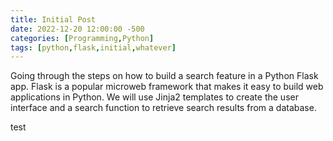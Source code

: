 ```yaml
---
title: Initial Post
date: 2022-12-20 12:00:00 -500
categories: [Programming,Python]
tags: [python,flask,initial,whatever]
---
```


Going through the steps on how to build a search feature in a Python Flask app. Flask is a popular microweb framework that makes it easy to build web applications in Python. We will use Jinja2 templates to create the user interface and a search function to retrieve search results from a database.

test